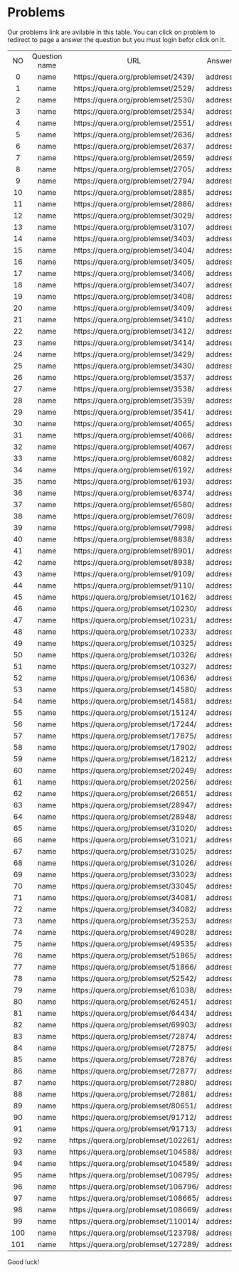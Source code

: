 
# Problems
Our problems link are avilable in this table. You can click on problem to redirect to page a answer the question but you must login befor click on it.

<table border="0" cellspacing="0" cellpadding="0" align="center">
                <tr>
                    <td align="center">
                        NO
                    </td>
                    <td align="center">
                        Question name
                    </td>
                    <td align="center">
                        URL
                    </td>
                    <td align="center">
                        Answer
                    </td>
                </tr>
        <tr>
            <td align="center">
                0
            </td>
            <td align="center">
                name
            </td>
            <td align="center">
                https://quera.org/problemset/2439/
            </td>
            <td align="center">
                address
            </td>
        </tr>
            <tr>
            <td align="center">
                1
            </td>
            <td align="center">
                name
            </td>
            <td align="center">
                https://quera.org/problemset/2529/
            </td>
            <td align="center">
                address
            </td>
        </tr>
            <tr>
            <td align="center">
                2
            </td>
            <td align="center">
                name
            </td>
            <td align="center">
                https://quera.org/problemset/2530/
            </td>
            <td align="center">
                address
            </td>
        </tr>
            <tr>
            <td align="center">
                3
            </td>
            <td align="center">
                name
            </td>
            <td align="center">
                https://quera.org/problemset/2534/
            </td>
            <td align="center">
                address
            </td>
        </tr>
            <tr>
            <td align="center">
                4
            </td>
            <td align="center">
                name
            </td>
            <td align="center">
                https://quera.org/problemset/2551/
            </td>
            <td align="center">
                address
            </td>
        </tr>
            <tr>
            <td align="center">
                5
            </td>
            <td align="center">
                name
            </td>
            <td align="center">
                https://quera.org/problemset/2636/
            </td>
            <td align="center">
                address
            </td>
        </tr>
            <tr>
            <td align="center">
                6
            </td>
            <td align="center">
                name
            </td>
            <td align="center">
                https://quera.org/problemset/2637/
            </td>
            <td align="center">
                address
            </td>
        </tr>
            <tr>
            <td align="center">
                7
            </td>
            <td align="center">
                name
            </td>
            <td align="center">
                https://quera.org/problemset/2659/
            </td>
            <td align="center">
                address
            </td>
        </tr>
            <tr>
            <td align="center">
                8
            </td>
            <td align="center">
                name
            </td>
            <td align="center">
                https://quera.org/problemset/2705/
            </td>
            <td align="center">
                address
            </td>
        </tr>
            <tr>
            <td align="center">
                9
            </td>
            <td align="center">
                name
            </td>
            <td align="center">
                https://quera.org/problemset/2794/
            </td>
            <td align="center">
                address
            </td>
        </tr>
            <tr>
            <td align="center">
                10
            </td>
            <td align="center">
                name
            </td>
            <td align="center">
                https://quera.org/problemset/2885/
            </td>
            <td align="center">
                address
            </td>
        </tr>
            <tr>
            <td align="center">
                11
            </td>
            <td align="center">
                name
            </td>
            <td align="center">
                https://quera.org/problemset/2886/
            </td>
            <td align="center">
                address
            </td>
        </tr>
            <tr>
            <td align="center">
                12
            </td>
            <td align="center">
                name
            </td>
            <td align="center">
                https://quera.org/problemset/3029/
            </td>
            <td align="center">
                address
            </td>
        </tr>
            <tr>
            <td align="center">
                13
            </td>
            <td align="center">
                name
            </td>
            <td align="center">
                https://quera.org/problemset/3107/
            </td>
            <td align="center">
                address
            </td>
        </tr>
            <tr>
            <td align="center">
                14
            </td>
            <td align="center">
                name
            </td>
            <td align="center">
                https://quera.org/problemset/3403/
            </td>
            <td align="center">
                address
            </td>
        </tr>
            <tr>
            <td align="center">
                15
            </td>
            <td align="center">
                name
            </td>
            <td align="center">
                https://quera.org/problemset/3404/
            </td>
            <td align="center">
                address
            </td>
        </tr>
            <tr>
            <td align="center">
                16
            </td>
            <td align="center">
                name
            </td>
            <td align="center">
                https://quera.org/problemset/3405/
            </td>
            <td align="center">
                address
            </td>
        </tr>
            <tr>
            <td align="center">
                17
            </td>
            <td align="center">
                name
            </td>
            <td align="center">
                https://quera.org/problemset/3406/
            </td>
            <td align="center">
                address
            </td>
        </tr>
            <tr>
            <td align="center">
                18
            </td>
            <td align="center">
                name
            </td>
            <td align="center">
                https://quera.org/problemset/3407/
            </td>
            <td align="center">
                address
            </td>
        </tr>
            <tr>
            <td align="center">
                19
            </td>
            <td align="center">
                name
            </td>
            <td align="center">
                https://quera.org/problemset/3408/
            </td>
            <td align="center">
                address
            </td>
        </tr>
            <tr>
            <td align="center">
                20
            </td>
            <td align="center">
                name
            </td>
            <td align="center">
                https://quera.org/problemset/3409/
            </td>
            <td align="center">
                address
            </td>
        </tr>
            <tr>
            <td align="center">
                21
            </td>
            <td align="center">
                name
            </td>
            <td align="center">
                https://quera.org/problemset/3410/
            </td>
            <td align="center">
                address
            </td>
        </tr>
            <tr>
            <td align="center">
                22
            </td>
            <td align="center">
                name
            </td>
            <td align="center">
                https://quera.org/problemset/3412/
            </td>
            <td align="center">
                address
            </td>
        </tr>
            <tr>
            <td align="center">
                23
            </td>
            <td align="center">
                name
            </td>
            <td align="center">
                https://quera.org/problemset/3414/
            </td>
            <td align="center">
                address
            </td>
        </tr>
            <tr>
            <td align="center">
                24
            </td>
            <td align="center">
                name
            </td>
            <td align="center">
                https://quera.org/problemset/3429/
            </td>
            <td align="center">
                address
            </td>
        </tr>
            <tr>
            <td align="center">
                25
            </td>
            <td align="center">
                name
            </td>
            <td align="center">
                https://quera.org/problemset/3430/
            </td>
            <td align="center">
                address
            </td>
        </tr>
            <tr>
            <td align="center">
                26
            </td>
            <td align="center">
                name
            </td>
            <td align="center">
                https://quera.org/problemset/3537/
            </td>
            <td align="center">
                address
            </td>
        </tr>
            <tr>
            <td align="center">
                27
            </td>
            <td align="center">
                name
            </td>
            <td align="center">
                https://quera.org/problemset/3538/
            </td>
            <td align="center">
                address
            </td>
        </tr>
            <tr>
            <td align="center">
                28
            </td>
            <td align="center">
                name
            </td>
            <td align="center">
                https://quera.org/problemset/3539/
            </td>
            <td align="center">
                address
            </td>
        </tr>
            <tr>
            <td align="center">
                29
            </td>
            <td align="center">
                name
            </td>
            <td align="center">
                https://quera.org/problemset/3541/
            </td>
            <td align="center">
                address
            </td>
        </tr>
            <tr>
            <td align="center">
                30
            </td>
            <td align="center">
                name
            </td>
            <td align="center">
                https://quera.org/problemset/4065/
            </td>
            <td align="center">
                address
            </td>
        </tr>
            <tr>
            <td align="center">
                31
            </td>
            <td align="center">
                name
            </td>
            <td align="center">
                https://quera.org/problemset/4066/
            </td>
            <td align="center">
                address
            </td>
        </tr>
            <tr>
            <td align="center">
                32
            </td>
            <td align="center">
                name
            </td>
            <td align="center">
                https://quera.org/problemset/4067/
            </td>
            <td align="center">
                address
            </td>
        </tr>
            <tr>
            <td align="center">
                33
            </td>
            <td align="center">
                name
            </td>
            <td align="center">
                https://quera.org/problemset/6082/
            </td>
            <td align="center">
                address
            </td>
        </tr>
            <tr>
            <td align="center">
                34
            </td>
            <td align="center">
                name
            </td>
            <td align="center">
                https://quera.org/problemset/6192/
            </td>
            <td align="center">
                address
            </td>
        </tr>
            <tr>
            <td align="center">
                35
            </td>
            <td align="center">
                name
            </td>
            <td align="center">
                https://quera.org/problemset/6193/
            </td>
            <td align="center">
                address
            </td>
        </tr>
            <tr>
            <td align="center">
                36
            </td>
            <td align="center">
                name
            </td>
            <td align="center">
                https://quera.org/problemset/6374/
            </td>
            <td align="center">
                address
            </td>
        </tr>
            <tr>
            <td align="center">
                37
            </td>
            <td align="center">
                name
            </td>
            <td align="center">
                https://quera.org/problemset/6580/
            </td>
            <td align="center">
                address
            </td>
        </tr>
            <tr>
            <td align="center">
                38
            </td>
            <td align="center">
                name
            </td>
            <td align="center">
                https://quera.org/problemset/7609/
            </td>
            <td align="center">
                address
            </td>
        </tr>
            <tr>
            <td align="center">
                39
            </td>
            <td align="center">
                name
            </td>
            <td align="center">
                https://quera.org/problemset/7998/
            </td>
            <td align="center">
                address
            </td>
        </tr>
            <tr>
            <td align="center">
                40
            </td>
            <td align="center">
                name
            </td>
            <td align="center">
                https://quera.org/problemset/8838/
            </td>
            <td align="center">
                address
            </td>
        </tr>
            <tr>
            <td align="center">
                41
            </td>
            <td align="center">
                name
            </td>
            <td align="center">
                https://quera.org/problemset/8901/
            </td>
            <td align="center">
                address
            </td>
        </tr>
            <tr>
            <td align="center">
                42
            </td>
            <td align="center">
                name
            </td>
            <td align="center">
                https://quera.org/problemset/8938/
            </td>
            <td align="center">
                address
            </td>
        </tr>
            <tr>
            <td align="center">
                43
            </td>
            <td align="center">
                name
            </td>
            <td align="center">
                https://quera.org/problemset/9109/
            </td>
            <td align="center">
                address
            </td>
        </tr>
            <tr>
            <td align="center">
                44
            </td>
            <td align="center">
                name
            </td>
            <td align="center">
                https://quera.org/problemset/9110/
            </td>
            <td align="center">
                address
            </td>
        </tr>
            <tr>
            <td align="center">
                45
            </td>
            <td align="center">
                name
            </td>
            <td align="center">
                https://quera.org/problemset/10162/
            </td>
            <td align="center">
                address
            </td>
        </tr>
            <tr>
            <td align="center">
                46
            </td>
            <td align="center">
                name
            </td>
            <td align="center">
                https://quera.org/problemset/10230/
            </td>
            <td align="center">
                address
            </td>
        </tr>
            <tr>
            <td align="center">
                47
            </td>
            <td align="center">
                name
            </td>
            <td align="center">
                https://quera.org/problemset/10231/
            </td>
            <td align="center">
                address
            </td>
        </tr>
            <tr>
            <td align="center">
                48
            </td>
            <td align="center">
                name
            </td>
            <td align="center">
                https://quera.org/problemset/10233/
            </td>
            <td align="center">
                address
            </td>
        </tr>
            <tr>
            <td align="center">
                49
            </td>
            <td align="center">
                name
            </td>
            <td align="center">
                https://quera.org/problemset/10325/
            </td>
            <td align="center">
                address
            </td>
        </tr>
            <tr>
            <td align="center">
                50
            </td>
            <td align="center">
                name
            </td>
            <td align="center">
                https://quera.org/problemset/10326/
            </td>
            <td align="center">
                address
            </td>
        </tr>
            <tr>
            <td align="center">
                51
            </td>
            <td align="center">
                name
            </td>
            <td align="center">
                https://quera.org/problemset/10327/
            </td>
            <td align="center">
                address
            </td>
        </tr>
            <tr>
            <td align="center">
                52
            </td>
            <td align="center">
                name
            </td>
            <td align="center">
                https://quera.org/problemset/10636/
            </td>
            <td align="center">
                address
            </td>
        </tr>
            <tr>
            <td align="center">
                53
            </td>
            <td align="center">
                name
            </td>
            <td align="center">
                https://quera.org/problemset/14580/
            </td>
            <td align="center">
                address
            </td>
        </tr>
            <tr>
            <td align="center">
                54
            </td>
            <td align="center">
                name
            </td>
            <td align="center">
                https://quera.org/problemset/14581/
            </td>
            <td align="center">
                address
            </td>
        </tr>
            <tr>
            <td align="center">
                55
            </td>
            <td align="center">
                name
            </td>
            <td align="center">
                https://quera.org/problemset/15124/
            </td>
            <td align="center">
                address
            </td>
        </tr>
            <tr>
            <td align="center">
                56
            </td>
            <td align="center">
                name
            </td>
            <td align="center">
                https://quera.org/problemset/17244/
            </td>
            <td align="center">
                address
            </td>
        </tr>
            <tr>
            <td align="center">
                57
            </td>
            <td align="center">
                name
            </td>
            <td align="center">
                https://quera.org/problemset/17675/
            </td>
            <td align="center">
                address
            </td>
        </tr>
            <tr>
            <td align="center">
                58
            </td>
            <td align="center">
                name
            </td>
            <td align="center">
                https://quera.org/problemset/17902/
            </td>
            <td align="center">
                address
            </td>
        </tr>
            <tr>
            <td align="center">
                59
            </td>
            <td align="center">
                name
            </td>
            <td align="center">
                https://quera.org/problemset/18212/
            </td>
            <td align="center">
                address
            </td>
        </tr>
            <tr>
            <td align="center">
                60
            </td>
            <td align="center">
                name
            </td>
            <td align="center">
                https://quera.org/problemset/20249/
            </td>
            <td align="center">
                address
            </td>
        </tr>
            <tr>
            <td align="center">
                61
            </td>
            <td align="center">
                name
            </td>
            <td align="center">
                https://quera.org/problemset/20256/
            </td>
            <td align="center">
                address
            </td>
        </tr>
            <tr>
            <td align="center">
                62
            </td>
            <td align="center">
                name
            </td>
            <td align="center">
                https://quera.org/problemset/26651/
            </td>
            <td align="center">
                address
            </td>
        </tr>
            <tr>
            <td align="center">
                63
            </td>
            <td align="center">
                name
            </td>
            <td align="center">
                https://quera.org/problemset/28947/
            </td>
            <td align="center">
                address
            </td>
        </tr>
            <tr>
            <td align="center">
                64
            </td>
            <td align="center">
                name
            </td>
            <td align="center">
                https://quera.org/problemset/28948/
            </td>
            <td align="center">
                address
            </td>
        </tr>
            <tr>
            <td align="center">
                65
            </td>
            <td align="center">
                name
            </td>
            <td align="center">
                https://quera.org/problemset/31020/
            </td>
            <td align="center">
                address
            </td>
        </tr>
            <tr>
            <td align="center">
                66
            </td>
            <td align="center">
                name
            </td>
            <td align="center">
                https://quera.org/problemset/31021/
            </td>
            <td align="center">
                address
            </td>
        </tr>
            <tr>
            <td align="center">
                67
            </td>
            <td align="center">
                name
            </td>
            <td align="center">
                https://quera.org/problemset/31025/
            </td>
            <td align="center">
                address
            </td>
        </tr>
            <tr>
            <td align="center">
                68
            </td>
            <td align="center">
                name
            </td>
            <td align="center">
                https://quera.org/problemset/31026/
            </td>
            <td align="center">
                address
            </td>
        </tr>
            <tr>
            <td align="center">
                69
            </td>
            <td align="center">
                name
            </td>
            <td align="center">
                https://quera.org/problemset/33023/
            </td>
            <td align="center">
                address
            </td>
        </tr>
            <tr>
            <td align="center">
                70
            </td>
            <td align="center">
                name
            </td>
            <td align="center">
                https://quera.org/problemset/33045/
            </td>
            <td align="center">
                address
            </td>
        </tr>
            <tr>
            <td align="center">
                71
            </td>
            <td align="center">
                name
            </td>
            <td align="center">
                https://quera.org/problemset/34081/
            </td>
            <td align="center">
                address
            </td>
        </tr>
            <tr>
            <td align="center">
                72
            </td>
            <td align="center">
                name
            </td>
            <td align="center">
                https://quera.org/problemset/34082/
            </td>
            <td align="center">
                address
            </td>
        </tr>
            <tr>
            <td align="center">
                73
            </td>
            <td align="center">
                name
            </td>
            <td align="center">
                https://quera.org/problemset/35253/
            </td>
            <td align="center">
                address
            </td>
        </tr>
            <tr>
            <td align="center">
                74
            </td>
            <td align="center">
                name
            </td>
            <td align="center">
                https://quera.org/problemset/49028/
            </td>
            <td align="center">
                address
            </td>
        </tr>
            <tr>
            <td align="center">
                75
            </td>
            <td align="center">
                name
            </td>
            <td align="center">
                https://quera.org/problemset/49535/
            </td>
            <td align="center">
                address
            </td>
        </tr>
            <tr>
            <td align="center">
                76
            </td>
            <td align="center">
                name
            </td>
            <td align="center">
                https://quera.org/problemset/51865/
            </td>
            <td align="center">
                address
            </td>
        </tr>
            <tr>
            <td align="center">
                77
            </td>
            <td align="center">
                name
            </td>
            <td align="center">
                https://quera.org/problemset/51866/
            </td>
            <td align="center">
                address
            </td>
        </tr>
            <tr>
            <td align="center">
                78
            </td>
            <td align="center">
                name
            </td>
            <td align="center">
                https://quera.org/problemset/52542/
            </td>
            <td align="center">
                address
            </td>
        </tr>
            <tr>
            <td align="center">
                79
            </td>
            <td align="center">
                name
            </td>
            <td align="center">
                https://quera.org/problemset/61038/
            </td>
            <td align="center">
                address
            </td>
        </tr>
            <tr>
            <td align="center">
                80
            </td>
            <td align="center">
                name
            </td>
            <td align="center">
                https://quera.org/problemset/62451/
            </td>
            <td align="center">
                address
            </td>
        </tr>
            <tr>
            <td align="center">
                81
            </td>
            <td align="center">
                name
            </td>
            <td align="center">
                https://quera.org/problemset/64434/
            </td>
            <td align="center">
                address
            </td>
        </tr>
            <tr>
            <td align="center">
                82
            </td>
            <td align="center">
                name
            </td>
            <td align="center">
                https://quera.org/problemset/69903/
            </td>
            <td align="center">
                address
            </td>
        </tr>
            <tr>
            <td align="center">
                83
            </td>
            <td align="center">
                name
            </td>
            <td align="center">
                https://quera.org/problemset/72874/
            </td>
            <td align="center">
                address
            </td>
        </tr>
            <tr>
            <td align="center">
                84
            </td>
            <td align="center">
                name
            </td>
            <td align="center">
                https://quera.org/problemset/72875/
            </td>
            <td align="center">
                address
            </td>
        </tr>
            <tr>
            <td align="center">
                85
            </td>
            <td align="center">
                name
            </td>
            <td align="center">
                https://quera.org/problemset/72876/
            </td>
            <td align="center">
                address
            </td>
        </tr>
            <tr>
            <td align="center">
                86
            </td>
            <td align="center">
                name
            </td>
            <td align="center">
                https://quera.org/problemset/72877/
            </td>
            <td align="center">
                address
            </td>
        </tr>
            <tr>
            <td align="center">
                87
            </td>
            <td align="center">
                name
            </td>
            <td align="center">
                https://quera.org/problemset/72880/
            </td>
            <td align="center">
                address
            </td>
        </tr>
            <tr>
            <td align="center">
                88
            </td>
            <td align="center">
                name
            </td>
            <td align="center">
                https://quera.org/problemset/72881/
            </td>
            <td align="center">
                address
            </td>
        </tr>
            <tr>
            <td align="center">
                89
            </td>
            <td align="center">
                name
            </td>
            <td align="center">
                https://quera.org/problemset/80651/
            </td>
            <td align="center">
                address
            </td>
        </tr>
            <tr>
            <td align="center">
                90
            </td>
            <td align="center">
                name
            </td>
            <td align="center">
                https://quera.org/problemset/91712/
            </td>
            <td align="center">
                address
            </td>
        </tr>
            <tr>
            <td align="center">
                91
            </td>
            <td align="center">
                name
            </td>
            <td align="center">
                https://quera.org/problemset/91713/
            </td>
            <td align="center">
                address
            </td>
        </tr>
            <tr>
            <td align="center">
                92
            </td>
            <td align="center">
                name
            </td>
            <td align="center">
                https://quera.org/problemset/102261/
            </td>
            <td align="center">
                address
            </td>
        </tr>
            <tr>
            <td align="center">
                93
            </td>
            <td align="center">
                name
            </td>
            <td align="center">
                https://quera.org/problemset/104588/
            </td>
            <td align="center">
                address
            </td>
        </tr>
            <tr>
            <td align="center">
                94
            </td>
            <td align="center">
                name
            </td>
            <td align="center">
                https://quera.org/problemset/104589/
            </td>
            <td align="center">
                address
            </td>
        </tr>
            <tr>
            <td align="center">
                95
            </td>
            <td align="center">
                name
            </td>
            <td align="center">
                https://quera.org/problemset/106795/
            </td>
            <td align="center">
                address
            </td>
        </tr>
            <tr>
            <td align="center">
                96
            </td>
            <td align="center">
                name
            </td>
            <td align="center">
                https://quera.org/problemset/106796/
            </td>
            <td align="center">
                address
            </td>
        </tr>
            <tr>
            <td align="center">
                97
            </td>
            <td align="center">
                name
            </td>
            <td align="center">
                https://quera.org/problemset/108665/
            </td>
            <td align="center">
                address
            </td>
        </tr>
            <tr>
            <td align="center">
                98
            </td>
            <td align="center">
                name
            </td>
            <td align="center">
                https://quera.org/problemset/108669/
            </td>
            <td align="center">
                address
            </td>
        </tr>
            <tr>
            <td align="center">
                99
            </td>
            <td align="center">
                name
            </td>
            <td align="center">
                https://quera.org/problemset/110014/
            </td>
            <td align="center">
                address
            </td>
        </tr>
            <tr>
            <td align="center">
                100
            </td>
            <td align="center">
                name
            </td>
            <td align="center">
                https://quera.org/problemset/123798/
            </td>
            <td align="center">
                address
            </td>
        </tr>
            <tr>
            <td align="center">
                101
            </td>
            <td align="center">
                name
            </td>
            <td align="center">
                https://quera.org/problemset/127289/
            </td>
            <td align="center">
                address
            </td>
        </tr>
            </table>
Good luck!